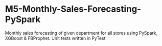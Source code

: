 # M5-Monthly-Sales-Forecasting-PySpark
Monthly sales forecasting of given department for all stores using PySpark, XGBoost &amp; FBProphet. Unit tests written in PyTest
